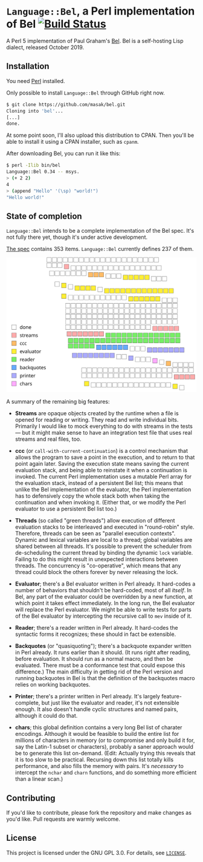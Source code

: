 # `Language::Bel`, a Perl implementation of Bel [![Build Status](https://secure.travis-ci.org/masak/bel.svg?branch=master)](http://travis-ci.org/masak/bel)

A Perl 5 implementation of Paul Graham's [Bel](http://www.paulgraham.com/bel.html).
Bel is a self-hosting Lisp dialect, released October 2019.

## Installation

You need [Perl](https://www.perl.org/get.html) installed.

Only possible to install `Language::Bel` through GitHub right now.

```sh
$ git clone https://github.com/masak/bel.git
Cloning into 'bel'...
[...]
done.
```

At some point soon, I'll also upload this distribution to CPAN.
Then you'll be able to install it using a CPAN installer, such as `cpanm`.

After downloading Bel, you can run it like this:

```sh
$ perl -Ilib bin/bel
Language::Bel 0.34 -- msys.
> (+ 2 2)
4
> (append "Hello" '(\sp) "world!")
"Hello world!"
```

## State of completion

`Language::Bel` intends to be a complete implementation of the Bel spec.
It's not fully there yet, though it's under active development.

[The spec](https://github.com/masak/bel/blob/master/pg/bel.bel) contains 353 items.
`Language::Bel` currently defines 237 of them.

![237 of 353 definitions](images/definitions.svg)

A summary of the remaining big features:

* **Streams** are opaque objects created by the runtime when a file is opened
  for reading or writing. They read and write individual bits. Primarily I would like
  to mock everything to do with streams in the tests &mdash; but it might make sense
  to have an integration test file that uses real streams and real files, too.

* **ccc** (or `call-with-current-continuation`) is a control mechanism that allows the
  program to save a point in the execution, and to return to that point again later.
  Saving the execution state means saving the current evaluation stack, and being able
  to reinstate it when a continuation is invoked. The current Perl implementation uses
  a mutable Perl array for the evaluation stack, instead of a persistent Bel list; this
  means that unlike the Bel implementation of the evaluator, the Perl implementation
  has to defensively copy the whole stack both when taking the continuation and when
  invoking it. (Either that, or we modify the Perl evaluator to use a persistent
  Bel list too.)

* **Threads** (so called "green threads") allow execution of different evaluation
  stacks to be interleaved and executed in "round-robin" style. Therefore, threads
  can be seen as "parallel execution contexts". Dynamic and lexical variables are
  local to a thread; global variables are shared between all threads. It's possible
  to prevent the scheduler from de-scheduling the current thread by binding the
  dynamic `lock` variable. Failing to do this might result in unexpected interactions
  between threads. The concurrency is "co-operative", which means that any thread
  could block the others forever by never releasing the lock.

* **Evaluator**; there's a Bel evaluator written in Perl already. It hard-codes a
  number of behaviors that shouldn't be hard-coded, most of all _itself_. In Bel,
  any part of the evaluator could be overridden by a new function, at which point it
  takes effect immediately. In the long run, the Bel evaluator will replace the Perl
  evaluator. We might be able to write tests for parts of the Bel evaluator by
  intercepting the recursive call to `mev` inside of it.

* **Reader**; there's a reader written in Perl already. It hard-codes the syntactic
  forms it recognizes; these should in fact be extensible.

* **Backquotes** (or "quasiquoting"); there's a backquote expander written in Perl
  already. It runs earlier than it should. (It runs right after reading, before
  evaluation. It should run as a normal macro, and then be evaluated. There must be
  a conformance test that could expose this difference.) The main difficulty in
  getting rid of the Perl version and running backquotes in Bel is that the
  definition of the backquotes macro relies on working backquotes.

* **Printer**; there's a printer written in Perl already. It's largely
  feature-complete, but just like the evaluator and reader, it's not extensible
  enough. It also doesn't handle cyclic structures and named pairs, although it
  could do that.

* **chars**; this global definition contains a very long Bel list of charater
  encodings. Although it would be feasible to build the entire list
  for millions of characters in memory (or to compromise and only build it for,
  say the Latin-1 subset or characters), probably a saner approach would be to
  generate this list on-demand. (Edit: Actually trying this reveals that it is
  too slow to be practical. Recursing down this list totally kills performance,
  and also fills the memory with pairs. It's _necessary_ to intercept the `nchar`
  and `charn` functions, and do something more efficient than a linear scan.)

## Contributing

If you'd like to contribute, please fork the repository and make changes as you'd like.
Pull requests are warmly welcome.

## License

This project is licensed under the GNU GPL 3.0.
For details, see [`LICENSE`](https://github.com/masak/bel/blob/master/LICENSE).
